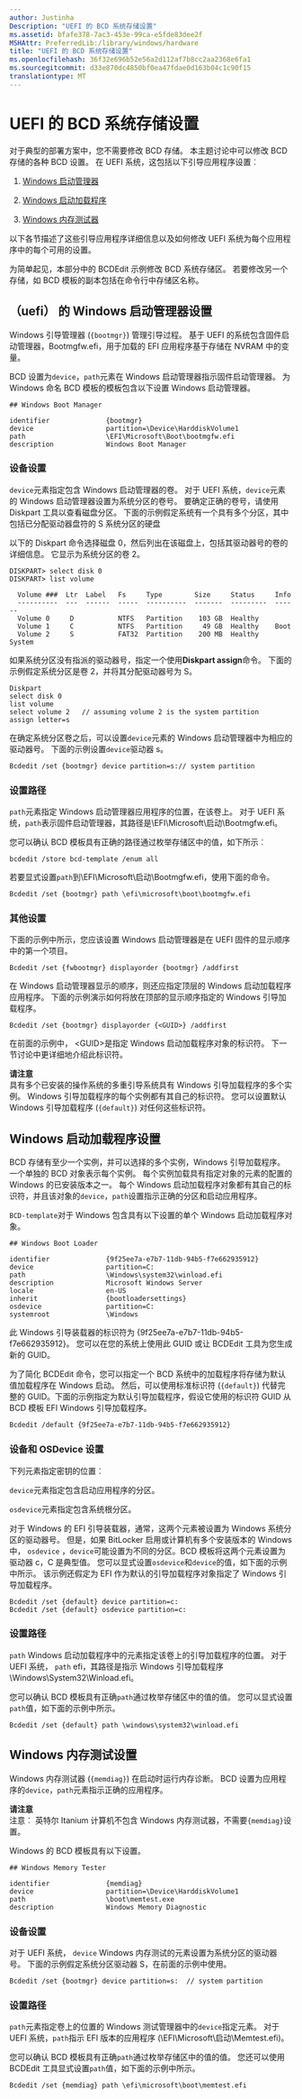 ```yaml
---
author: Justinha
Description: "UEFI 的 BCD 系统存储设置"
ms.assetid: bfafe378-7ac3-453e-99ca-e5fde83dee2f
MSHAttr: PreferredLib:/library/windows/hardware
title: "UEFI 的 BCD 系统存储设置"
ms.openlocfilehash: 36f32e696b52e56a2d112af7b8cc2aa2368e6fa1
ms.sourcegitcommit: d33e870dc4850bf0ea47fdae0d163b04c1c90f15
translationtype: MT
---
```

# <a name="bcd-system-store-settings-for-uefi"></a>UEFI 的 BCD 系统存储设置


对于典型的部署方案中，您不需要修改 BCD 存储。 本主题讨论中可以修改 BCD 存储的各种 BCD 设置。 在 UEFI 系统，这包括以下引导应用程序设置︰

1.  [Windows 启动管理器](#windowsbootmanager)

2.  [Windows 启动加载程序](#windowsbootloader)

3.  [Windows 内存测试器](#windowsmemorytester)
<!-- more -->
以下各节描述了这些引导应用程序详细信息以及如何修改 UEFI 系统为每个应用程序中的每个可用的设置。

为简单起见，本部分中的 BCDEdit 示例修改 BCD 系统存储区。 若要修改另一个存储，如 BCD 模板的副本包括在命令行中存储区名称。

## <a name="span-idwindowsbootmanagerspanspan-idwindowsbootmanagerspanspan-idwindowsbootmanagerspanwindows-boot-manager-settings-for-uefi"></a><span id="WindowsBootManager"></span><span id="windowsbootmanager"></span><span id="WINDOWSBOOTMANAGER"></span>（uefi） 的 Windows 启动管理器设置


Windows 引导管理器 (`{bootmgr}`) 管理引导过程。 基于 UEFI 的系统包含固件启动管理器，Bootmgfw.efi，用于加载的 EFI 应用程序基于存储在 NVRAM 中的变量。

BCD 设置为`device`，`path`元素在 Windows 启动管理器指示固件启动管理器。 为 Windows 命名 BCD 模板的模板包含以下设置 Windows 启动管理器。

``` syntax
## Windows Boot Manager

identifier              {bootmgr}
device                  partition=\Device\HarddiskVolume1
path                    \EFI\Microsoft\Boot\bootmgfw.efi
description             Windows Boot Manager
```

### <a name="span-iddevicesettingspanspan-iddevicesettingspanspan-iddevicesettingspandevice-setting"></a><span id="Device_Setting"></span><span id="device_setting"></span><span id="DEVICE_SETTING"></span>设备设置

`device`元素指定包含 Windows 启动管理器的卷。 对于 UEFI 系统，`device`元素的 Windows 启动管理器设置为系统分区的卷号。 要确定正确的卷号，请使用 Diskpart 工具以查看磁盘分区。 下面的示例假定系统有一个具有多个分区，其中包括已分配驱动器盘符的 S 系统分区的硬盘

以下的 Diskpart 命令选择磁盘 0，然后列出在该磁盘上，包括其驱动器号的卷的详细信息。 它显示为系统分区的卷 2。

``` syntax
DISKPART> select disk 0
DISKPART> list volume

  Volume ###  Ltr  Label   Fs     Type        Size     Status     Info
  ----------  ---  ------  -----  ----------  -------  ---------  ------
  Volume 0     D           NTFS   Partition    103 GB  Healthy
  Volume 1     C           NTFS   Partition     49 GB  Healthy    Boot
  Volume 2     S           FAT32  Partition    200 MB  Healthy    System
```

如果系统分区没有指派的驱动器号，指定一个使用**Diskpart assign**命令。 下面的示例假定系统分区是卷 2，并将其分配驱动器号为 S。

``` syntax
Diskpart
select disk 0
list volume
select volume 2   // assuming volume 2 is the system partition
assign letter=s
```

在确定系统分区卷之后，可以设置`device`元素的 Windows 启动管理器中为相应的驱动器号。 下面的示例设置`device`驱动器 s。

``` syntax
Bcdedit /set {bootmgr} device partition=s:// system partition
```

### <a name="span-idpathsettingspanspan-idpathsettingspanspan-idpathsettingspanpath-setting"></a><span id="Path_Setting"></span><span id="path_setting"></span><span id="PATH_SETTING"></span>设置路径

`path`元素指定 Windows 启动管理器应用程序的位置，在该卷上。 对于 UEFI 系统，`path`表示固件启动管理器，其路径是\\EFI\\Microsoft\\启动\\Bootmgfw.efi。

您可以确认 BCD 模板具有正确的路径通过枚举存储区中的值，如下所示︰

``` syntax
bcdedit /store bcd-template /enum all
```

若要显式设置`path`到\\EFI\\Microsoft\\启动\\Bootmgfw.efi，使用下面的命令。

``` syntax
Bcdedit /set {bootmgr} path \efi\microsoft\boot\bootmgfw.efi
```

### <a name="span-idothersettingsspanspan-idothersettingsspanspan-idothersettingsspanother-settings"></a><span id="Other_Settings"></span><span id="other_settings"></span><span id="OTHER_SETTINGS"></span>其他设置

下面的示例中所示，您应该设置 Windows 启动管理器是在 UEFI 固件的显示顺序中的第一个项目。

``` syntax
Bcdedit /set {fwbootmgr} displayorder {bootmgr} /addfirst
```

在 Windows 启动管理器显示的顺序，则还应指定顶层的 Windows 启动加载程序应用程序。 下面的示例演示如何将放在顶部的显示顺序指定的 Windows 引导加载程序。

``` syntax
Bcdedit /set {bootmgr} displayorder {<GUID>} /addfirst
```

在前面的示例中， &lt;GUID&gt;是指定 Windows 启动加载程序对象的标识符。 下一节讨论中更详细地介绍此标识符。

**请注意**  
具有多个已安装的操作系统的多重引导系统具有 Windows 引导加载程序的多个实例。 Windows 引导加载程序的每个实例都有其自己的标识符。 您可以设置默认 Windows 引导加载程序 (`{default}`) 对任何这些标识符。

 

## <a name="span-idwindowsbootloaderspanspan-idwindowsbootloaderspanspan-idwindowsbootloaderspanwindows-boot-loader-settings"></a><span id="WindowsBootLoader"></span><span id="windowsbootloader"></span><span id="WINDOWSBOOTLOADER"></span>Windows 启动加载程序设置


BCD 存储有至少一个实例，并可以选择的多个实例，Windows 引导加载程序。 一个单独的 BCD 对象表示每个实例。 每个实例加载具有指定对象的元素的配置的 Windows 的已安装版本之一。 每个 Windows 启动加载程序对象都有其自己的标识符，并且该对象的`device`，`path`设置指示正确的分区和启动应用程序。

`BCD-template`对于 Windows 包含具有以下设置的单个 Windows 启动加载程序对象。

``` syntax
## Windows Boot Loader

identifier              {9f25ee7a-e7b7-11db-94b5-f7e662935912}
device                  partition=C:
path                    \Windows\system32\winload.efi
description             Microsoft Windows Server
locale                  en-US
inherit                 {bootloadersettings}
osdevice                partition=C:
systemroot              \Windows
```

此 Windows 引导装载器的标识符为 {9f25ee7a-e7b7-11db-94b5-f7e662935912}。 您可以在您的系统上使用此 GUID 或让 BCDEdit 工具为您生成新的 GUID。

为了简化 BCDEdit 命令，您可以指定一个 BCD 系统中的加载程序将存储为默认值加载程序在 Windows 启动。 然后，可以使用标准标识符 (`{default}`) 代替完整的 GUID。下面的示例指定为默认引导加载程序，假设它使用的标识符 GUID 从 BCD 模板 EFI Windows 引导加载程序。

``` syntax
Bcdedit /default {9f25ee7a-e7b7-11db-94b5-f7e662935912}
```

### <a name="span-iddeviceandosdevicesettingsspanspan-iddeviceandosdevicesettingsspanspan-iddeviceandosdevicesettingsspandevice-and-osdevice-settings"></a><span id="Device_and_OSDevice_Settings"></span><span id="device_and_osdevice_settings"></span><span id="DEVICE_AND_OSDEVICE_SETTINGS"></span>设备和 OSDevice 设置

下列元素指定密钥的位置︰

`device`元素指定包含启动应用程序的分区。

`osdevice`元素指定包含系统根分区。

对于 Windows 的 EFI 引导装载器，通常，这两个元素被设置为 Windows 系统分区的驱动器号。 但是，如果 BitLocker 启用或计算机有多个安装版本的 Windows 中， `osdevice` ，`device`可能设置为不同的分区。BCD 模板将这两个元素设置为驱动器 c，C 是典型值。 您可以显式设置`osdevice`和`device`的值，如下面的示例中所示。 该示例还假定为 EFI 作为默认的引导加载程序对象指定了 Windows 引导加载程序。

``` syntax
Bcdedit /set {default} device partition=c:
Bcdedit /set {default} osdevice partition=c:
```

### <a name="span-idpathsettingspanspan-idpathsettingspanspan-idpathsettingspanpath-setting"></a><span id="Path_Setting"></span><span id="path_setting"></span><span id="PATH_SETTING"></span>设置路径

`path` Windows 启动加载程序中的元素指定该卷上的引导加载程序的位置。 对于 UEFI 系统， `path` efi，其路径是指示 Windows 引导加载程序\\Windows\\System32\\Winload.efi。

您可以确认 BCD 模板具有正确`path`通过枚举存储区中的值的值。 您可以显式设置`path`值，如下面的示例中所示。

``` syntax
Bcdedit /set {default} path \windows\system32\winload.efi
```

## <a name="span-idwindowsmemorytesterspanspan-idwindowsmemorytesterspanspan-idwindowsmemorytesterspanwindows-memory-tester-settings"></a><span id="WindowsMemoryTester"></span><span id="windowsmemorytester"></span><span id="WINDOWSMEMORYTESTER"></span>Windows 内存测试设置


Windows 内存测试器 (`{memdiag}`) 在启动时运行内存诊断。 BCD 设置为应用程序的`device`，`path`元素指示正确的应用程序。

**请注意**  
注意︰ 英特尔 Itanium 计算机不包含 Windows 内存测试器，不需要`{memdiag}`设置。

 

Windows 的 BCD 模板具有以下设置。

``` syntax
## Windows Memory Tester

identifier              {memdiag}
device                  partition=\Device\HarddiskVolume1
path                    \boot\memtest.exe
description             Windows Memory Diagnostic
```

### <a name="span-iddevicesettingspanspan-iddevicesettingspanspan-iddevicesettingspandevice-setting"></a><span id="Device_Setting"></span><span id="device_setting"></span><span id="DEVICE_SETTING"></span>设备设置

对于 UEFI 系统， `device` Windows 内存测试的元素设置为系统分区的驱动器号。 下面的示例假定系统分区驱动器 S，在前面的示例中使用。

``` syntax
Bcdedit /set {bootmgr} device partition=s:  // system partition
```

### <a name="span-idpathsettingspanspan-idpathsettingspanspan-idpathsettingspanpath-setting"></a><span id="Path_Setting"></span><span id="path_setting"></span><span id="PATH_SETTING"></span>设置路径

`path`元素指定卷上的位置的 Windows 测试管理器中的`device`指定元素。 对于 UEFI 系统，`path`指示 EFI 版本的应用程序 (\\EFI\\Microsoft\\启动\\Memtest.efi)。

您可以确认 BCD 模板具有正确`path`通过枚举存储区中的值的值。 您还可以使用 BCDEdit 工具显式设置`path`值，如下面的示例中所示。

``` syntax
Bcdedit /set {memdiag} path \efi\microsoft\boot\memtest.efi
```

 

 





